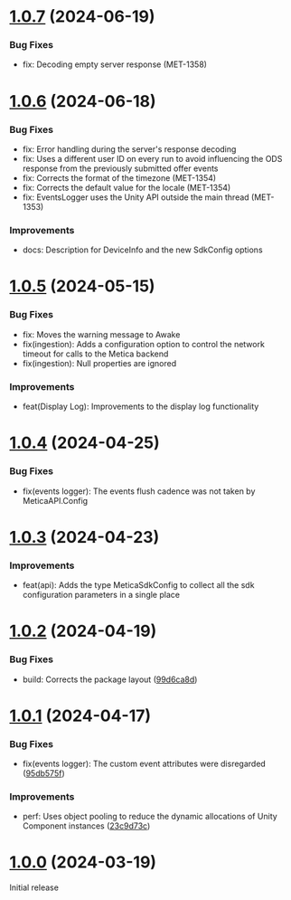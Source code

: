 # [1.0.7](https://github.com/meticalabs/metica-unity-sdk/compare/v1.0.7...v1.0.6) (2024-06-19)

### Bug Fixes
- fix: Decoding empty server response (MET-1358)

# [1.0.6](https://github.com/meticalabs/metica-unity-sdk/compare/v1.0.6...v1.0.5) (2024-06-18)

### Bug Fixes
- fix: Error handling during the server's response decoding
- fix: Uses a different user ID on every run to avoid influencing the ODS response from the previously submitted offer events
- fix: Corrects the format of the timezone (MET-1354)
- fix: Corrects the default value for the locale (MET-1354)
- fix: EventsLogger uses the Unity API outside the main thread (MET-1353)

### Improvements
- docs: Description for DeviceInfo and the new SdkConfig options

# [1.0.5](https://github.com/meticalabs/metica-unity-sdk/compare/v1.0.5...v1.0.4) (2024-05-15)

### Bug Fixes

* fix: Moves the warning message to Awake
* fix(ingestion): Adds a configuration option to control the network timeout for calls to the Metica backend
* fix(ingestion): Null properties are ignored

### Improvements
* feat(Display Log): Improvements to the display log functionality

# [1.0.4](https://github.com/meticalabs/metica-unity-sdk/compare/v1.0.4...v1.0.3) (2024-04-25)

### Bug Fixes

* fix(events logger): The events flush cadence was not taken by MeticaAPI.Config

# [1.0.3](https://github.com/meticalabs/metica-unity-sdk/compare/v1.0.3...v1.0.2) (2024-04-23)

### Improvements

* feat(api): Adds the type MeticaSdkConfig to collect all the sdk configuration parameters in a single place


# [1.0.2](https://github.com/meticalabs/metica-unity-sdk/compare/v1.0.2...v1.0.1) (2024-04-19)


### Bug Fixes

* build: Corrects the package layout ([99d6ca8d](https://github.com/meticalabs/metica-unity-sdk/commit/99d6ca8de7ca5aa7be8c37ba9f144edf85307e5b))


# [1.0.1](https://github.com/meticalabs/metica-unity-sdk/compare/v1.0.1...v1.0.0) (2024-04-17)


### Bug Fixes

* fix(events logger): The custom event attributes were disregarded ([95db575f](https://github.com/meticalabs/metica-unity-sdk/commit/95db575f79a8f04f22089ab36e1eeb736552c148))


### Improvements

* perf: Uses object pooling to reduce the dynamic allocations of Unity Component instances ([23c9d73c](https://github.com/meticalabs/metica-unity-sdk/commit/23c9d73c7dcc25904287daf5792e5ccb22036ceb))


# [1.0.0](https://github.com/meticalabs/metica-unity-sdk/releases/tag/v1.0.0) (2024-03-19)

Initial release
